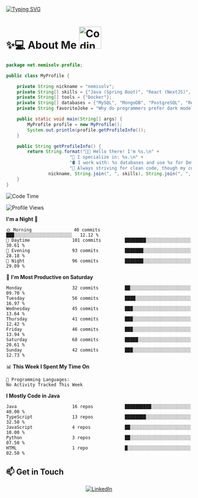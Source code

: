 

[![Typing SVG](https://readme-typing-svg.demolab.com?font=Fira+Code&weight=500&pause=1000&center=true&vCenter=true&repeat=false&multiline=true&width=800&height=100&lines=Hi%2C+I'm+nemisolv%2C+a+Java+backend+dev+from+Vietnam.;My+brain+throws+'WordNotFoundException'+when+I+speak+English.+%F0%9F%A4%AF%F0%9F%93%9A)](https://git.io/typing-svg)

<p align="center">

# ✨💻 About Me  <img src="https://media.giphy.com/media/WUlplcMpOCEmTGBtBW/giphy.gif" width="60" alt="Coding gif">

</p>



``` java
package net.nemisolv.profile;

public class MyProfile {

    private String nickname = "nemisolv";
    private String[] skills = {"Java (Spring Boot)", "React (NextJS)", "Node.js (Express)"};
    private String[] tools = {"Docker"};
    private String[] databases = {"MySQL", "MongoDB", "PostgreSQL", "Redis"};
    private String favoriteJoke = "Why do programmers prefer dark mode?\n🌙 Because light attracts bugs!";

    public static void main(String[] args) {
        MyProfile profile = new MyProfile();
        System.out.println(profile.getProfileInfo());
    }

    public String getProfileInfo() {
        return String.format("👨‍💻 Hello there! I'm %s.\n" +
                        "🚀 I specialize in: %s.\n" +
                        "🛢️ I work with: %s databases and use %s for DevOps.\n" +
                        "🧹 Always striving for clean code, though my comments often sound like: // idk, fix later.\n",
                nickname, String.join(", ", skills), String.join(", ", databases), String.join(", ", tools));
    }
}


```




<!--START_SECTION:waka-->
![Code Time](http://img.shields.io/badge/Code%20Time-18%20hrs%2029%20mins-blue)

![Profile Views](http://img.shields.io/badge/Profile%20Views-2-blue)

**I'm a Night 🦉** 

```text
🌞 Morning                40 commits          ███░░░░░░░░░░░░░░░░░░░░░░   12.12 % 
🌆 Daytime                101 commits         ████████░░░░░░░░░░░░░░░░░   30.61 % 
🌃 Evening                93 commits          ███████░░░░░░░░░░░░░░░░░░   28.18 % 
🌙 Night                  96 commits          ███████░░░░░░░░░░░░░░░░░░   29.09 % 
```
📅 **I'm Most Productive on Saturday** 

```text
Monday                   32 commits          ██░░░░░░░░░░░░░░░░░░░░░░░   09.70 % 
Tuesday                  56 commits          ████░░░░░░░░░░░░░░░░░░░░░   16.97 % 
Wednesday                45 commits          ███░░░░░░░░░░░░░░░░░░░░░░   13.64 % 
Thursday                 41 commits          ███░░░░░░░░░░░░░░░░░░░░░░   12.42 % 
Friday                   46 commits          ███░░░░░░░░░░░░░░░░░░░░░░   13.94 % 
Saturday                 68 commits          █████░░░░░░░░░░░░░░░░░░░░   20.61 % 
Sunday                   42 commits          ███░░░░░░░░░░░░░░░░░░░░░░   12.73 % 
```


📊 **This Week I Spent My Time On** 

```text
💬 Programming Languages: 
No Activity Tracked This Week
```

**I Mostly Code in Java** 

```text
Java                     16 repos            ██████████░░░░░░░░░░░░░░░   40.00 % 
TypeScript               13 repos            ████████░░░░░░░░░░░░░░░░░   32.50 % 
JavaScript               4 repos             ██░░░░░░░░░░░░░░░░░░░░░░░   10.00 % 
Python                   3 repos             ██░░░░░░░░░░░░░░░░░░░░░░░   07.50 % 
HTML                     1 repo              █░░░░░░░░░░░░░░░░░░░░░░░░   02.50 % 
```




<!--END_SECTION:waka-->



## 📫 Get in Touch

<div align="center">

[![LinkedIn](https://img.shields.io/badge/LinkedIn-0077B5?style=for-the-badge&logo=linkedin&logoColor=white)](https://www.linkedin.com/in/vu-nam-510688319)
<!-- [![Twitter](https://img.shields.io/badge/Twitter-1DA1F2?style=for-the-badge&logo=twitter&logoColor=white)](https://twitter.com/yourusername)
[![Email](https://img.shields.io/badge/Email-D14836?style=for-the-badge&logo=gmail&logoColor=white)](mailto:your.email@example.com) -->

</div>


